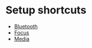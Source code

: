 # Setup shortcuts

- [Bluetooth](https://www.icloud.com/shortcuts/a5577a3bde5241439069fc56142ac6b4)
- [Focus](https://www.icloud.com/shortcuts/43ac801a51dd49f2a3b6c8d4cce6999b)
- [Media](https://www.icloud.com/shortcuts/88972195f8774f9c9e84f12b0cbb3712)
